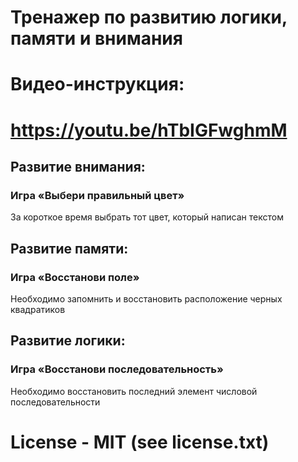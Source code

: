 # Тренажер по развитию логики, памяти и внимания

# Видео-инструкция:
# https://youtu.be/hTbIGFwghmM

## Развитие внимания:

### Игра «Выбери правильный цвет»

За короткое время выбрать тот цвет, который написан текстом

## Развитие памяти:

### Игра «Восстанови поле»

Необходимо запомнить и восстановить расположение черных квадратиков

## Развитие логики:

### Игра «Восстанови последовательность»

Необходимо восстановить последний элемент числовой последовательности

# License - MIT (see license.txt)
